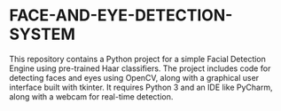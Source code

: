 # FACE-AND-EYE-DETECTION-SYSTEM
This repository contains a Python project for a simple Facial Detection Engine using pre-trained Haar classifiers. The project includes code for detecting faces and eyes using OpenCV, along with a graphical user interface built with tkinter. It requires Python 3 and an IDE like PyCharm, along with a webcam for real-time detection.
